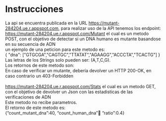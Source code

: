 # Instrucciones

La api se encuentra publicada en la URL https://mutant-284204.ue.r.appspot.com, para realizar uso de la API tenemos los endpoint:
<br />
https://mutant-284204.ue.r.appspot.com/Mutant el cual es un metodo POST, con el objetivo de detectar si un DNA humano es mutante basandose en su secuencia de ADN
<br />
un ejemplo de una peticion para este metodo es:
<br />
{
"dna": ["GTGCGA","CAGTGC","TTATAT","AGAAGG","ACCCTA","TCACTG"]
}
<br />
Las letras de los Strings solo pueden ser: (A,T,C,G).
<br />
Los retornos de este metodo son:
<br />
En caso de verificar un mutante, debería devolver un HTTP 200-OK, en caso contrario un
403-Forbidden
<br />
<br />
https://mutant-284204.ue.r.appspot.com/Stats el cual es un metodo GET, con el objetivo de devolver un Json con las estadisticas de las verificaciones de ADN
<br />
Este metodo no recibe parametros.
<br />
El retorno de este metodo es:
<br />
{“count_mutant_dna”:40, “count_human_dna”:100: “ratio”:0.4}